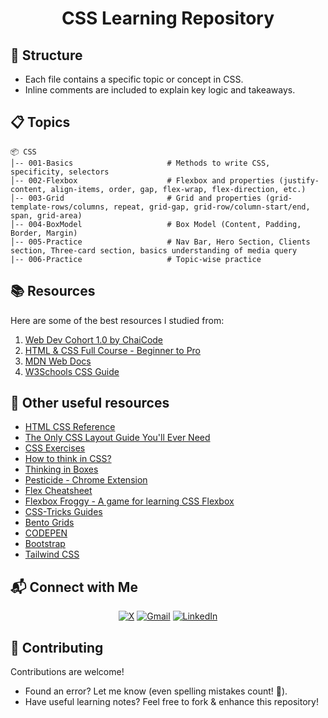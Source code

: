 <h1 align="center">CSS Learning Repository</h1>

## 📂 Structure
- Each file contains a specific topic or concept in CSS.
- Inline comments are included to explain key logic and takeaways.

## 📋 Topics 

```
📦 CSS  
│-- 001-Basics                     # Methods to write CSS, specificity, selectors
│-- 002-Flexbox                    # Flexbox and properties (justify-content, align-items, order, gap, flex-wrap, flex-direction, etc.)
│-- 003-Grid                       # Grid and properties (grid-template-rows/columns, repeat, grid-gap, grid-row/column-start/end, span, grid-area)
│-- 004-BoxModel                   # Box Model (Content, Padding, Border, Margin)
│-- 005-Practice                   # Nav Bar, Hero Section, Clients section, Three-card section, basics understanding of media query
|-- 006-Practice                   # Topic-wise practice
```

## 📚 Resources
Here are some of the best resources I studied from: 

1. [Web Dev Cohort 1.0 by ChaiCode](https://courses.chaicode.com/learn/batch/about?bundleId=214297)
2. [HTML & CSS Full Course - Beginner to Pro](https://www.youtube.com/watch?v=G3e-cpL7ofc)
3. [MDN Web Docs](https://developer.mozilla.org/en-US/docs/Web/CSS)
4. [W3Schools CSS Guide](https://www.w3schools.com/css/default.asp)

## 🔗 Other useful resources
- [HTML CSS Reference](https://supersimpledev.github.io/references/html-css-reference.pdf)
- [The Only CSS Layout Guide You'll Ever Need](https://www.youtube.com/watch?v=i1FeOOhNnwU)
- [CSS Exercises](https://github.com/SuperSimpleDev/html-css-course/tree/main/1-exercise-solutions)
- [How to think in CSS?](https://piratefsh.github.io/how-to/2016/01/27/how-to-think-in-css.html)
- [Thinking in Boxes](https://dev.to/ziizium/thinking-in-boxes-5ad6)
- [Pesticide - Chrome Extension](https://chromewebstore.google.com/detail/pesticide-for-chrome/bakpbgckdnepkmkeaiomhmfcnejndkbi?hl=en)
- [Flex Cheatsheet](https://yoksel.github.io/flex-cheatsheet/)
- [Flexbox Froggy - A game for learning CSS Flexbox](https://flexboxfroggy.com/)
- [CSS-Tricks Guides](https://css-tricks.com/guides/)
- [Bento Grids](https://bentogrids.com/)
- [CODEPEN](https://codepen.io/)
- [Bootstrap](https://getbootstrap.com/)
- [Tailwind CSS](https://tailwindcss.com/)

## 📬 Connect with Me  
  
<div align="center">

[![X](https://img.shields.io/badge/X-%23000000.svg?logo=X&logoColor=white)](https://twitter.com/VishalKapgate)
[![Gmail](https://img.shields.io/badge/Gmail-D14836?logo=gmail&logoColor=white)](mailto:vishaldk26@gmail.com)
[![LinkedIn](https://custom-icon-badges.demolab.com/badge/LinkedIn-0A66C2?logo=linkedin-white&logoColor=fff)](https://linkedin.com/in/vishalkapgate)

</div>

## 🤝 Contributing
Contributions are welcome!  

- Found an error? Let me know (even spelling mistakes count! 📝).  
- Have useful learning notes? Feel free to fork & enhance this repository!
